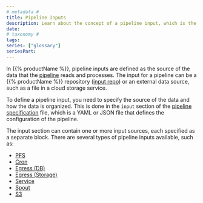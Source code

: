 ```yaml
---
# metadata #
title: Pipeline Inputs
description: Learn about the concept of a pipeline input, which is the source of the data that the pipeline reads and processes.
date:
# taxonomy #
tags: 
series: ["glossary"]
seriesPart:
---
```


In {{% productName %}}, pipeline inputs are defined as the source of the data that the [pipeline](../pipeline) reads and processes. The input for a pipeline can be a {{% productName %}} repository ([input repo](../input-repo)) or an external data source, such as a file in a cloud storage service.

To define a pipeline input, you need to specify the source of the data and how the data is organized. This is done in the `input` section of the [pipeline specification](../../../build-dags/pipeline-spec) file, which is a YAML or JSON file that defines the configuration of the pipeline.

The input section can contain one or more input sources, each specified as a separate block. There are several types of pipeline inputs available, such as:

- [PFS](../../../build-dags/pipeline-spec/input-pfs)
- [Cron](../../../build-dags/pipeline-spec/input-cron)
- [Egress (DB)](../../../build-dags/pipeline-spec/egress)
- [Egress (Storage)](../../../build-dags/pipeline-spec/egress)
- [Service](../../../build-dags/pipeline-spec/service)
- [Spout](../../../build-dags/pipeline-spec/spout)
- [S3](../../../build-dags/pipeline-spec/s3-out)